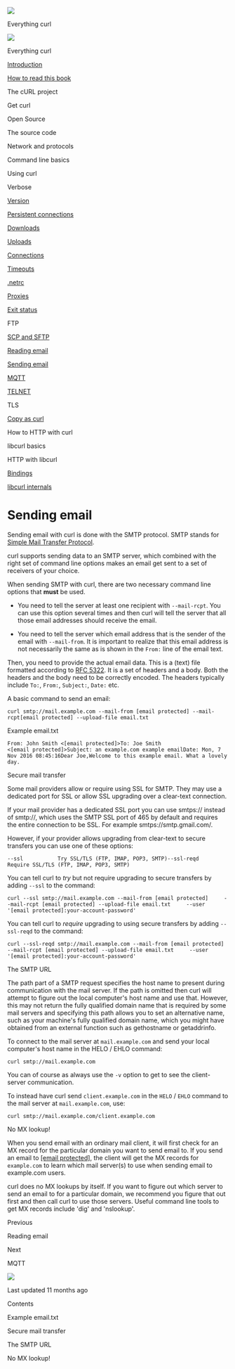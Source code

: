 <a href="../index.html" class="link-a079aa82--primary-53a25e66--logoLink-10d08504"></a>

<img src="https://gblobscdn.gitbook.com/orgs%2F-LxuH0qSm4xO9nWfEBlB%2Favatar.png?alt=media" class="image-67b14f24--avatar-1c1d03ec" />

<span class="text-4505230f--UIH400-4e41e82a--textContentFamily-49a318e1--spaceNameText-677c2969">Everything curl</span>

<a href="../index.html" class="link-a079aa82--primary-53a25e66--logoLink-10d08504"></a>

<img src="https://gblobscdn.gitbook.com/orgs%2F-LxuH0qSm4xO9nWfEBlB%2Favatar.png?alt=media" class="image-67b14f24--avatar-1c1d03ec" />

<span class="text-4505230f--UIH400-4e41e82a--textContentFamily-49a318e1--spaceNameText-677c2969">Everything curl</span>

<a href="../index.html" class="navButton-94f2579c--navButtonClickable-161b88ca"><span class="text-4505230f--UIH300-2063425d--textContentFamily-49a318e1--navButtonLabel-14a4968f">Introduction</span></a>

<a href="../how-to-read.html" class="navButton-94f2579c--navButtonClickable-161b88ca"><span class="text-4505230f--UIH300-2063425d--textContentFamily-49a318e1--navButtonLabel-14a4968f">How to read this book</span></a>

<span class="text-4505230f--UIH300-2063425d--textContentFamily-49a318e1--navButtonLabel-14a4968f">The cURL project</span>

<span class="text-4505230f--UIH300-2063425d--textContentFamily-49a318e1--navButtonLabel-14a4968f">Get curl</span>

<span class="text-4505230f--UIH300-2063425d--textContentFamily-49a318e1--navButtonLabel-14a4968f">Open Source</span>

<span class="text-4505230f--UIH300-2063425d--textContentFamily-49a318e1--navButtonLabel-14a4968f">The source code</span>

<span class="text-4505230f--UIH300-2063425d--textContentFamily-49a318e1--navButtonLabel-14a4968f">Network and protocols</span>

<span class="text-4505230f--UIH300-2063425d--textContentFamily-49a318e1--navButtonLabel-14a4968f">Command line basics</span>

<span class="text-4505230f--UIH300-2063425d--textContentFamily-49a318e1--navButtonLabel-14a4968f">Using curl</span>

<span class="text-4505230f--UIH300-2063425d--textContentFamily-49a318e1--navButtonLabel-14a4968f">Verbose</span>

<a href="version.html" class="navButton-94f2579c--pageItemWithChildrenNested-2c5d8183--navButtonClickable-161b88ca"><span class="text-4505230f--UIH300-2063425d--textContentFamily-49a318e1--navButtonLabel-14a4968f">Version</span></a>

<a href="persist.html" class="navButton-94f2579c--pageItemWithChildrenNested-2c5d8183--navButtonClickable-161b88ca"><span class="text-4505230f--UIH300-2063425d--textContentFamily-49a318e1--navButtonLabel-14a4968f">Persistent connections</span></a>

<a href="downloads.html" class="navButton-94f2579c--pageItemWithChildrenNested-2c5d8183--navButtonClickable-161b88ca"><span class="text-4505230f--UIH300-2063425d--textContentFamily-49a318e1--navButtonLabel-14a4968f">Downloads</span></a>

<a href="uploads.html" class="navButton-94f2579c--pageItemWithChildrenNested-2c5d8183--navButtonClickable-161b88ca"><span class="text-4505230f--UIH300-2063425d--textContentFamily-49a318e1--navButtonLabel-14a4968f">Uploads</span></a>

<a href="connections.html" class="navButton-94f2579c--pageItemWithChildrenNested-2c5d8183--navButtonClickable-161b88ca"><span class="text-4505230f--UIH300-2063425d--textContentFamily-49a318e1--navButtonLabel-14a4968f">Connections</span></a>

<a href="timeouts.html" class="navButton-94f2579c--pageItemWithChildrenNested-2c5d8183--navButtonClickable-161b88ca"><span class="text-4505230f--UIH300-2063425d--textContentFamily-49a318e1--navButtonLabel-14a4968f">Timeouts</span></a>

<a href="netrc.html" class="navButton-94f2579c--pageItemWithChildrenNested-2c5d8183--navButtonClickable-161b88ca"><span class="text-4505230f--UIH300-2063425d--textContentFamily-49a318e1--navButtonLabel-14a4968f">.netrc</span></a>

<a href="proxies.html" class="navButton-94f2579c--pageItemWithChildrenNested-2c5d8183--navButtonClickable-161b88ca"><span class="text-4505230f--UIH300-2063425d--textContentFamily-49a318e1--navButtonLabel-14a4968f">Proxies</span></a>

<a href="returns.html" class="navButton-94f2579c--pageItemWithChildrenNested-2c5d8183--navButtonClickable-161b88ca"><span class="text-4505230f--UIH300-2063425d--textContentFamily-49a318e1--navButtonLabel-14a4968f">Exit status</span></a>

<span class="text-4505230f--UIH300-2063425d--textContentFamily-49a318e1--navButtonLabel-14a4968f">FTP</span>

<a href="scpsftp.html" class="navButton-94f2579c--pageItemWithChildrenNested-2c5d8183--navButtonClickable-161b88ca"><span class="text-4505230f--UIH300-2063425d--textContentFamily-49a318e1--navButtonLabel-14a4968f">SCP and SFTP</span></a>

<a href="reademail.html" class="navButton-94f2579c--pageItemWithChildrenNested-2c5d8183--navButtonClickable-161b88ca"><span class="text-4505230f--UIH300-2063425d--textContentFamily-49a318e1--navButtonLabel-14a4968f">Reading email</span></a>

<a href="smtp.html" class="navButton-94f2579c--pageItemWithChildrenNested-2c5d8183--navButtonClickable-161b88ca--navButtonOpened-6a88552e"><span class="text-4505230f--UIH300-2063425d--textContentFamily-49a318e1--navButtonLabel-14a4968f">Sending email</span></a>

<a href="mqtt.html" class="navButton-94f2579c--pageItemWithChildrenNested-2c5d8183--navButtonClickable-161b88ca"><span class="text-4505230f--UIH300-2063425d--textContentFamily-49a318e1--navButtonLabel-14a4968f">MQTT</span></a>

<a href="telnet.html" class="navButton-94f2579c--pageItemWithChildrenNested-2c5d8183--navButtonClickable-161b88ca"><span class="text-4505230f--UIH300-2063425d--textContentFamily-49a318e1--navButtonLabel-14a4968f">TELNET</span></a>

<span class="text-4505230f--UIH300-2063425d--textContentFamily-49a318e1--navButtonLabel-14a4968f">TLS</span>

<a href="copyas.html" class="navButton-94f2579c--pageItemWithChildrenNested-2c5d8183--navButtonClickable-161b88ca"><span class="text-4505230f--UIH300-2063425d--textContentFamily-49a318e1--navButtonLabel-14a4968f">Copy as curl</span></a>

<span class="text-4505230f--UIH300-2063425d--textContentFamily-49a318e1--navButtonLabel-14a4968f">How to HTTP with curl</span>

<span class="text-4505230f--UIH300-2063425d--textContentFamily-49a318e1--navButtonLabel-14a4968f">libcurl basics</span>

<span class="text-4505230f--UIH300-2063425d--textContentFamily-49a318e1--navButtonLabel-14a4968f">HTTP with libcurl</span>

<a href="../bindings.html" class="navButton-94f2579c--navButtonClickable-161b88ca"><span class="text-4505230f--UIH300-2063425d--textContentFamily-49a318e1--navButtonLabel-14a4968f">Bindings</span></a>

<a href="../internals.html" class="navButton-94f2579c--navButtonClickable-161b88ca"><span class="text-4505230f--UIH300-2063425d--textContentFamily-49a318e1--navButtonLabel-14a4968f">libcurl internals</span></a>

<a href="../bookindex.html" class="navButton-94f2579c--navButtonClickable-161b88ca"><span class="text-4505230f--UIH300-2063425d--textContentFamily-49a318e1--navButtonLabel-14a4968f"></span></a>

<a href="https://www.gitbook.com/?utm_source=content&amp;utm_medium=trademark&amp;utm_campaign=curl-1" class="reset-3c756112--trademark-a8da4b94"></a>

<span class="text-4505230f--TextH200-a3425406--textUIFamily-5ebd8e40"></span>

# <span class="text-4505230f--DisplayH900-bfb998fa--textContentFamily-49a318e1">Sending email</span>

<span class="text-4505230f--UIH300-2063425d--textUIFamily-5ebd8e40--text-8ee2c8b2"></span>

<span class="text-4505230f--UIH300-2063425d--textUIFamily-5ebd8e40--text-8ee2c8b2"></span>

<span class="text-4505230f--TextH400-3033861f--textContentFamily-49a318e1"><span data-key="97d1147998904d09866fe6278ec3490a"><span data-offset-key="97d1147998904d09866fe6278ec3490a:0">Sending email with curl is done with the SMTP protocol. SMTP stands for </span></span><a href="https://en.wikipedia.org/wiki/Simple_Mail_Transfer_Protocol" class="link-a079aa82--primary-53a25e66--link-faf6c434"><span data-key="c52e072cd8334ee1832d43d57f377e1b"><span data-offset-key="c52e072cd8334ee1832d43d57f377e1b:0">Simple Mail Transfer Protocol</span></span></a><span data-key="e1b2b160937a47a4ab250924957f7768"><span data-offset-key="e1b2b160937a47a4ab250924957f7768:0">.</span></span></span>

<span class="text-4505230f--TextH400-3033861f--textContentFamily-49a318e1"><span data-key="2945595dc9d7476d8e897d94c7bc9d5d"><span data-offset-key="2945595dc9d7476d8e897d94c7bc9d5d:0">curl supports sending data to an SMTP server, which combined with the right set of command line options makes an email get sent to a set of receivers of your choice.</span></span></span>

<span class="text-4505230f--TextH400-3033861f--textContentFamily-49a318e1"><span data-key="07fbe0beb1324a9abb2c9f6f6a243637"><span data-offset-key="07fbe0beb1324a9abb2c9f6f6a243637:0">When sending SMTP with curl, there are two necessary command line options that </span><span data-offset-key="07fbe0beb1324a9abb2c9f6f6a243637:1">**must**</span><span data-offset-key="07fbe0beb1324a9abb2c9f6f6a243637:2"> be used.</span></span></span>

- <span class="text-4505230f--TextH400-3033861f--textContentFamily-49a318e1"><span data-key="f4941afd67444576aafe036120ed54a9"><span data-offset-key="f4941afd67444576aafe036120ed54a9:0">You need to tell the server at least one recipient with </span><span data-offset-key="f4941afd67444576aafe036120ed54a9:1">`--mail-rcpt`</span><span data-offset-key="f4941afd67444576aafe036120ed54a9:2">. You can use this option several times and then curl will tell the server that all those email addresses should receive the email.</span></span></span>

- <span class="text-4505230f--TextH400-3033861f--textContentFamily-49a318e1"><span data-key="46075eee66f1424da26d72251b0cc2f4"><span data-offset-key="46075eee66f1424da26d72251b0cc2f4:0">You need to tell the server which email address that is the sender of the email with </span><span data-offset-key="46075eee66f1424da26d72251b0cc2f4:1">`--mail-from`</span><span data-offset-key="46075eee66f1424da26d72251b0cc2f4:2">. It is important to realize that this email address is not necessarily the same as is shown in the </span><span data-offset-key="46075eee66f1424da26d72251b0cc2f4:3">`From:`</span><span data-offset-key="46075eee66f1424da26d72251b0cc2f4:4"> line of the email text.</span></span></span>

<span class="text-4505230f--TextH400-3033861f--textContentFamily-49a318e1"><span data-key="6f90093d0e4e4cbfb3348a35ebfef7c7"><span data-offset-key="6f90093d0e4e4cbfb3348a35ebfef7c7:0">Then, you need to provide the actual email data. This is a (text) file formatted according to </span></span><a href="https://tools.ietf.org/html/rfc5322.html" class="link-a079aa82--primary-53a25e66--link-faf6c434"><span data-key="9fa503971cd94d718485867f9b42001c"><span data-offset-key="9fa503971cd94d718485867f9b42001c:0">RFC 5322</span></span></a><span data-key="e590bb5ace0748f8a82566d1cbdca421"><span data-offset-key="e590bb5ace0748f8a82566d1cbdca421:0">. It is a set of headers and a body. Both the headers and the body need to be correctly encoded. The headers typically include </span><span data-offset-key="e590bb5ace0748f8a82566d1cbdca421:1">`To:`</span><span data-offset-key="e590bb5ace0748f8a82566d1cbdca421:2">, </span><span data-offset-key="e590bb5ace0748f8a82566d1cbdca421:3">`From:`</span><span data-offset-key="e590bb5ace0748f8a82566d1cbdca421:4">, </span><span data-offset-key="e590bb5ace0748f8a82566d1cbdca421:5">`Subject:`</span><span data-offset-key="e590bb5ace0748f8a82566d1cbdca421:6">, </span><span data-offset-key="e590bb5ace0748f8a82566d1cbdca421:7">`Date:`</span><span data-offset-key="e590bb5ace0748f8a82566d1cbdca421:8"> etc.</span></span></span>

<span class="text-4505230f--TextH400-3033861f--textContentFamily-49a318e1"><span data-key="ac1dcbafab554eb181282c8d085bed3c"><span data-offset-key="ac1dcbafab554eb181282c8d085bed3c:0">A basic command to send an email:</span></span></span>

    curl smtp://mail.example.com --mail-from [email protected] --mail-rcpt[email protected] --upload-file email.txt

<span class="text-4505230f--HeadingH700-04e1a2a3--textContentFamily-49a318e1"><span data-key="a9dd41202e1742a3bd2f104256dafaa0"><span data-offset-key="a9dd41202e1742a3bd2f104256dafaa0:0">Example email.txt</span></span></span>

    From: John Smith <[email protected]>To: Joe Smith <[email protected]>Subject: an example.com example emailDate: Mon, 7 Nov 2016 08:45:16​Dear Joe,Welcome to this example email. What a lovely day.

<span class="text-4505230f--HeadingH700-04e1a2a3--textContentFamily-49a318e1"><span data-key="9c2b01de3d024f68a49efd6deea1d3c5"><span data-offset-key="9c2b01de3d024f68a49efd6deea1d3c5:0">Secure mail transfer</span></span></span>

<span class="text-4505230f--TextH400-3033861f--textContentFamily-49a318e1"><span data-key="145f0cda19c842a28b4aded3030841be"><span data-offset-key="145f0cda19c842a28b4aded3030841be:0">Some mail providers allow or require using SSL for SMTP. They may use a dedicated port for SSL or allow SSL upgrading over a clear-text connection.</span></span></span>

<span class="text-4505230f--TextH400-3033861f--textContentFamily-49a318e1"><span data-key="bb63bd57fd2049fe9b5b253363f562ba"><span data-offset-key="bb63bd57fd2049fe9b5b253363f562ba:0">If your mail provider has a dedicated SSL port you can use smtps:// instead of smtp://, which uses the SMTP SSL port of 465 by default and requires the entire connection to be SSL. For example smtps://smtp.gmail.com/.</span></span></span>

<span class="text-4505230f--TextH400-3033861f--textContentFamily-49a318e1"><span data-key="1b3dba28dffe4d0ba119c0e366fd2b48"><span data-offset-key="1b3dba28dffe4d0ba119c0e366fd2b48:0">However, if your provider allows upgrading from clear-text to secure transfers you can use one of these options:</span></span></span>

    --ssl           Try SSL/TLS (FTP, IMAP, POP3, SMTP)--ssl-reqd      Require SSL/TLS (FTP, IMAP, POP3, SMTP)

<span class="text-4505230f--TextH400-3033861f--textContentFamily-49a318e1"><span data-key="68ef9e5bfcbd4a65b2c33681e97963d7"><span data-offset-key="68ef9e5bfcbd4a65b2c33681e97963d7:0">You can tell curl to </span><span data-offset-key="68ef9e5bfcbd4a65b2c33681e97963d7:1">_try_</span><span data-offset-key="68ef9e5bfcbd4a65b2c33681e97963d7:2"> but not require upgrading to secure transfers by adding </span><span data-offset-key="68ef9e5bfcbd4a65b2c33681e97963d7:3">`--ssl`</span><span data-offset-key="68ef9e5bfcbd4a65b2c33681e97963d7:4"> to the command:</span></span></span>

    curl --ssl smtp://mail.example.com --mail-from [email protected]     --mail-rcpt [email protected] --upload-file email.txt     --user '[email protected]:your-account-password'

<span class="text-4505230f--TextH400-3033861f--textContentFamily-49a318e1"><span data-key="ddcc2b7391c049e9a18c41e8254839fb"><span data-offset-key="ddcc2b7391c049e9a18c41e8254839fb:0">You can tell curl to </span><span data-offset-key="ddcc2b7391c049e9a18c41e8254839fb:1">_require_</span><span data-offset-key="ddcc2b7391c049e9a18c41e8254839fb:2"> upgrading to using secure transfers by adding </span><span data-offset-key="ddcc2b7391c049e9a18c41e8254839fb:3">`--ssl-reqd`</span><span data-offset-key="ddcc2b7391c049e9a18c41e8254839fb:4"> to the command:</span></span></span>

    curl --ssl-reqd smtp://mail.example.com --mail-from [email protected]     --mail-rcpt [email protected] --upload-file email.txt     --user '[email protected]:your-account-password'

<span class="text-4505230f--HeadingH700-04e1a2a3--textContentFamily-49a318e1"><span data-key="7cc9f195cf124c4fb063b348b6444662"><span data-offset-key="7cc9f195cf124c4fb063b348b6444662:0">The SMTP URL</span></span></span>

<span class="text-4505230f--TextH400-3033861f--textContentFamily-49a318e1"><span data-key="7e1d712125654f4784a3b4a947e0d611"><span data-offset-key="7e1d712125654f4784a3b4a947e0d611:0">The path part of a SMTP request specifies the host name to present during communication with the mail server. If the path is omitted then curl will attempt to figure out the local computer's host name and use that. However, this may not return the fully qualified domain name that is required by some mail servers and specifying this path allows you to set an alternative name, such as your machine's fully qualified domain name, which you might have obtained from an external function such as gethostname or getaddrinfo.</span></span></span>

<span class="text-4505230f--TextH400-3033861f--textContentFamily-49a318e1"><span data-key="8466a34669534cdaa1e139854bcefa1b"><span data-offset-key="8466a34669534cdaa1e139854bcefa1b:0">To connect to the mail server at </span><span data-offset-key="8466a34669534cdaa1e139854bcefa1b:1">`mail.example.com`</span><span data-offset-key="8466a34669534cdaa1e139854bcefa1b:2"> and send your local computer's host name in the HELO / EHLO command:</span></span></span>

    curl smtp://mail.example.com

<span class="text-4505230f--TextH400-3033861f--textContentFamily-49a318e1"><span data-key="573d96b338a94b0b884c44859cb08ee3"><span data-offset-key="573d96b338a94b0b884c44859cb08ee3:0">You can of course as always use the </span><span data-offset-key="573d96b338a94b0b884c44859cb08ee3:1">`-v`</span><span data-offset-key="573d96b338a94b0b884c44859cb08ee3:2"> option to get to see the client-server communication.</span></span></span>

<span class="text-4505230f--TextH400-3033861f--textContentFamily-49a318e1"><span data-key="d9d7a3055dfd41aab6fb7481c6ca6135"><span data-offset-key="d9d7a3055dfd41aab6fb7481c6ca6135:0">To instead have curl send </span><span data-offset-key="d9d7a3055dfd41aab6fb7481c6ca6135:1">`client.example.com`</span><span data-offset-key="d9d7a3055dfd41aab6fb7481c6ca6135:2"> in the </span><span data-offset-key="d9d7a3055dfd41aab6fb7481c6ca6135:3">`HELO`</span><span data-offset-key="d9d7a3055dfd41aab6fb7481c6ca6135:4"> / </span><span data-offset-key="d9d7a3055dfd41aab6fb7481c6ca6135:5">`EHLO`</span><span data-offset-key="d9d7a3055dfd41aab6fb7481c6ca6135:6"> command to the mail server at </span><span data-offset-key="d9d7a3055dfd41aab6fb7481c6ca6135:7">`mail.example.com`</span><span data-offset-key="d9d7a3055dfd41aab6fb7481c6ca6135:8">, use:</span></span></span>

    curl smtp://mail.example.com/client.example.com

<span class="text-4505230f--HeadingH700-04e1a2a3--textContentFamily-49a318e1"><span data-key="5f97e7c2ab8b433f913fa03319bb3ca4"><span data-offset-key="5f97e7c2ab8b433f913fa03319bb3ca4:0">No MX lookup!</span></span></span>

<span class="text-4505230f--TextH400-3033861f--textContentFamily-49a318e1"><span data-key="bcfe59daac3a4f77915ca40aca37f028"><span data-offset-key="bcfe59daac3a4f77915ca40aca37f028:0">When you send email with an ordinary mail client, it will first check for an MX record for the particular domain you want to send email to. If you send an email to <a href="../cdn-cgi/l/email-protection.html" class="__cf_email__">[email protected]</a>, the client will get the MX records for </span><span data-offset-key="bcfe59daac3a4f77915ca40aca37f028:1">`example.com`</span><span data-offset-key="bcfe59daac3a4f77915ca40aca37f028:2"> to learn which mail server(s) to use when sending email to example.com users.</span></span></span>

<span class="text-4505230f--TextH400-3033861f--textContentFamily-49a318e1"><span data-key="e11462ba770b47919f41e1b4086045ec"><span data-offset-key="e11462ba770b47919f41e1b4086045ec:0">curl does no MX lookups by itself. If you want to figure out which server to send an email to for a particular domain, we recommend you figure that out first and then call curl to use those servers. Useful command line tools to get MX records include 'dig' and 'nslookup'.</span></span></span>

<a href="reademail.html" class="reset-3c756112--card-6570f064--whiteCard-fff091a4--cardPrevious-56a5e674"></a>

<span class="text-4505230f--TextH200-a3425406--textContentFamily-49a318e1">Previous</span>

<span class="text-4505230f--UIH400-4e41e82a--textContentFamily-49a318e1">Reading email</span>

<a href="mqtt.html" class="reset-3c756112--card-6570f064--whiteCard-fff091a4--cardNext-19241c42"></a>

<span class="text-4505230f--TextH200-a3425406--textContentFamily-49a318e1">Next</span>

<span class="text-4505230f--UIH400-4e41e82a--textContentFamily-49a318e1">MQTT</span>

<img src="https://avatars.githubusercontent.com/u/66654881?v=4" class="image-67b14f24--avatar-1c1d03ec" />

<span class="text-4505230f--TextH200-a3425406--textContentFamily-49a318e1">Last updated 11 months ago</span>

<span class="text-4505230f--UIH300-2063425d--textUIFamily-5ebd8e40"></span>

<span class="text-4505230f--InfoH100-1e92e1d1--textContentFamily-49a318e1">Contents</span>

<a href="smtp.html#example-email-txt" class="reset-3c756112--menuItem-aa02f6ec--menuItemLight-757d5235--menuItemInline-173bdf97--pageTocItem-f4427024"></a>

<span class="text-4505230f--UIH300-2063425d--textContentFamily-49a318e1"><span class="text-4505230f--UIH200-50ead35f--textContentFamily-49a318e1">Example email.txt</span></span>

<a href="smtp.html#secure-mail-transfer" class="reset-3c756112--menuItem-aa02f6ec--menuItemLight-757d5235--menuItemInline-173bdf97--pageTocItem-f4427024"></a>

<span class="text-4505230f--UIH300-2063425d--textContentFamily-49a318e1"><span class="text-4505230f--UIH200-50ead35f--textContentFamily-49a318e1">Secure mail transfer</span></span>

<a href="smtp.html#the-smtp-url" class="reset-3c756112--menuItem-aa02f6ec--menuItemLight-757d5235--menuItemInline-173bdf97--pageTocItem-f4427024"></a>

<span class="text-4505230f--UIH300-2063425d--textContentFamily-49a318e1"><span class="text-4505230f--UIH200-50ead35f--textContentFamily-49a318e1">The SMTP URL</span></span>

<a href="smtp.html#no-mx-lookup" class="reset-3c756112--menuItem-aa02f6ec--menuItemLight-757d5235--menuItemInline-173bdf97--pageTocItem-f4427024"></a>

<span class="text-4505230f--UIH300-2063425d--textContentFamily-49a318e1"><span class="text-4505230f--UIH200-50ead35f--textContentFamily-49a318e1">No MX lookup!</span></span>
